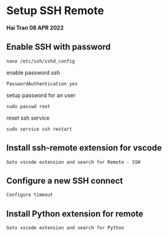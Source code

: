 # Setup SSH Remote

**Hai Tran 08 APR 2022**

## Enable SSH with password

```
nano /etc/ssh/sshd_config
```

enable password ssh

```
PasswordAuthentication yes
```

setup password for an user

```
sudo passwd root
```

reset ssh service

```
sudo service ssh restart
```

## Install ssh-remote extension for vscode

```
Goto vscode extension and search for Remote - SSH
```

## Configure a new SSH connect

```
Configure timeout
```

## Install Python extension for remote

```
Goto vscode extension and search for Python
```
